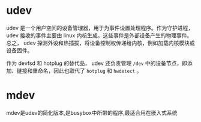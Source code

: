 # udev

udev 是一个用户空间的设备管理器，用于为事件设置处理程序。作为守护进程， udev 接收的事件主要由 linux 内核生成，这些事件是外部设备产生的物理事件。总之， udev 探测外设和热插拔，将设备控制权传递给内核，例如加载内核模块或设备固件。

作为 devfsd 和 hotplug 的替代品， udev 还负责管理 `/dev` 中的设备节点，即添加、链接和重命名，因此也取代了 `hotplug` 和 `hwdetect` 。

# mdev

mdev是udev的简化版本,是busybox中所带的程序,最适合用在嵌入式系统